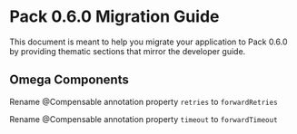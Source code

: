 # Pack 0.6.0 Migration Guide

This document is meant to help you migrate your application to Pack 0.6.0 by providing thematic sections that mirror the developer guide.

## Omega Components

Rename @Compensable annotation property `retries`  to `forwardRetries`

Rename @Compensable annotation property `timeout`  to `forwardTimeout`


